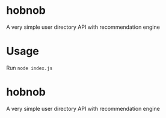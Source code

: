 # hobnob
A very simple user directory API with recommendation engine
# Usage
Run `node index.js`
# hobnob
A very simple user directory API with recommendation engine
